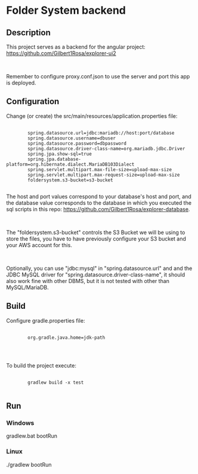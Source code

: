 # Folder System backend

## Description

This project serves as a backend for the angular 
project: https://github.com/Gilbert1Rosa/explorer-ui2

<br>

Remember to configure proxy.conf.json to use the server and port this app is deployed.

## Configuration

Change (or create) the src/main/resources/application.properties file:

<pre>
    <code>
        spring.datasource.url=jdbc:mariadb://host:port/database
        spring.datasource.username=dbuser
        spring.datasource.password=dbpassword
        spring.datasource.driver-class-name=org.mariadb.jdbc.Driver
        spring.jpa.show-sql=true
        spring.jpa.database-platform=org.hibernate.dialect.MariaDB103Dialect
        spring.servlet.multipart.max-file-size=upload-max-size
        spring.servlet.multipart.max-request-size=upload-max-size
        foldersystem.s3-bucket=s3-bucket
    </code>
</pre>

The host and port values correspond to your database's host and port,
and the database value corresponds to the database in which you executed
the sql scripts in this repo: https://github.com/Gilbert1Rosa/explorer-database.

<br>

The "foldersystem.s3-bucket" controls the S3 Bucket we will be using to store the files,
you have to have previously configure your S3 bucket and your AWS account for this.

<br>

Optionally, you can use "jdbc:mysql" in "spring.datasource.url" and
and the JDBC MySQL driver for "spring.datasource.driver-class-name",
it should also work fine with other DBMS, but it is not tested with other than 
MySQL/MariaDB.

## Build

Configure gradle.properties file:

<pre>
    <code>
        org.gradle.java.home=jdk-path
    </code>
</pre>

<br>

To build the project execute:
<pre>
    <code>
        gradlew build -x test
    </code>
</pre>



## Run

### Windows

gradlew.bat bootRun

### Linux

./gradlew bootRun


